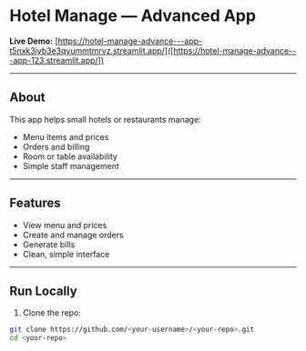 # Hotel Manage — Advanced App

**Live Demo:** [https://hotel-manage-advance---app-t5nxk3iyb3e3qyummtmrvz.streamlit.app/]([https://hotel-manage-advance---app-123.streamlit.app/])

---

## About
This app helps small hotels or restaurants manage:

- Menu items and prices  
- Orders and billing  
- Room or table availability  
- Simple staff management  

---

## Features
- View menu and prices  
- Create and manage orders  
- Generate bills  
- Clean, simple interface

---

## Run Locally
1. Clone the repo:
```bash
git clone https://github.com/<your-username>/<your-repo>.git
cd <your-repo>
